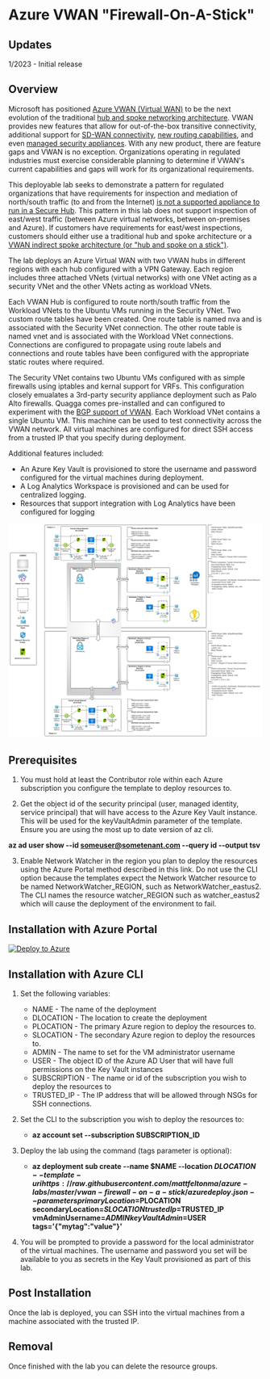 # Azure VWAN "Firewall-On-A-Stick"

## Updates
1/2023 - Initial release

## Overview
Microsoft has positioned [Azure VWAN (Virtual WAN)](https://learn.microsoft.com/en-us/azure/virtual-wan/virtual-wan-about) to be the next evolution of the traditional [hub and spoke networking architecture](https://docs.microsoft.com/en-us/azure/architecture/reference-architectures/hybrid-networking/hub-spoke?tabs=cli). VWAN provides new features that allow for out-of-the-box transitive connectivity, additional support for [SD-WAN connectivity](https://learn.microsoft.com/en-us/azure/virtual-wan/sd-wan-connectivity-architecture), [new routing capabilities](https://learn.microsoft.com/en-us/azure/virtual-wan/about-virtual-hub-routing), and even [managed security appliances](https://learn.microsoft.com/en-us/azure/firewall-manager/secured-virtual-hub?toc=%2Fazure%2Fvirtual-wan%2Ftoc.json). With any new product, there are feature gaps and VWAN is no exception. Organizations operating in regulated industries must exercise considerable planning to determine if VWAN's current capabilities and gaps will work for its organizational requirements.

This deployable lab seeks to demonstrate a pattern for regulated organizations that have requirements for inspection and mediation of north/south traffic (to and from the Internet) [is not a supported appliance to run in a Secure Hub](https://learn.microsoft.com/en-us/azure/firewall-manager/trusted-security-partners). This pattern in this lab does not support inspection of east/west traffic (between Azure virtual networks, between on-premises and Azure). If customers have requirements for east/west inspections, customers should either use a traditional hub and spoke architecture or a [VWAN indirect spoke architecture (or "hub and spoke on a stick")](https://learn.microsoft.com/en-us/azure/virtual-wan/scenario-route-through-nva#architecture).

The lab deploys an Azure Virtual WAN with two VWAN hubs in different regions with each hub configured with a VPN Gateway. Each region includes three attached VNets (virtual networks) with one VNet acting as a security VNet and the other VNets acting as workload VNets. 

Each VWAN Hub is configured to route north/south traffic from the Workload VNets to the Ubuntu VMs running in the Security VNet. Two custom route tables have been created. One route table is named nva and is associated with the Security VNet connection. The other route table is named vnet and is associated with the Workload VNet connections. Connections are configured to propagate using route labels and connections and route tables have been configured with the appropriate static routes where required.

The Security VNet contains two Ubuntu VMs configured with as simple firewalls using iptables and kernal support for VRFs. This configuration closely emualates a 3rd-party security appliance deployment such as Palo Alto firewalls. Quagga comes pre-installed and can configured to experiment with the [BGP support of VWAN](https://learn.microsoft.com/en-us/azure/virtual-wan/create-bgp-peering-hub-portal). Each Workload VNet contains a single Ubuntu VM. This machine can be used to test connectivity across the VWAN network. All virtual machines are configured for direct SSH access from a trusted IP that you specify during deployment.

Additional features included:

* An Azure Key Vault is provisioned to store the username and password configured for the virtual machines during deployment.
* A Log Analytics Workspace is provisioned and can be used for centralized logging.
* Resources that support integration with Log Analytics have been configured for logging

![lab image](images/lab_image.svg)

## Prerequisites
1. You must hold at least the Contributor role within each Azure subscription you configure the template to deploy resources to.

2. Get the object id of the security principal (user, managed identity, service principal) that will have access to the Azure Key Vault instance. This will be used for the keyVaultAdmin parameter of the template. Ensure you are using the most up to date version of az cli.

**az ad user show --id someuser@sometenant.com --query id --output tsv**

3. Enable Network Watcher in the region you plan to deploy the resources using the Azure Portal method described in this link. Do not use the CLI option because the templates expect the Network Watcher resource to be named NetworkWatcher_REGION, such as NetworkWatcher_eastus2. The CLI names the resource watcher_REGION such as watcher_eastus2 which will cause the deployment of the environment to fail.

## Installation with Azure Portal

[![Deploy to Azure](https://aka.ms/deploytoazurebutton)](https://portal.azure.com/#create/Microsoft.Template/uri/https%3A%2F%2Fraw.githubusercontent.com%2Fmattfeltonma%2Fazure-labs%2Fmaster%2Ffirewall-on-a-stick%2Fazuredeploy.json)

## Installation with Azure CLI
1. Set the following variables:
   * NAME - The name of the deployment
   * DLOCATION - The location to create the deployment
   * PLOCATION - The primary Azure region to deploy the resources to.
   * SLOCATION - The secondary Azure region to deploy the resources to.
   * ADMIN - The name to set for the VM administrator username
   * USER - The object ID of the Azure AD User that will have full permissions on the Key Vault instances
   * SUBSCRIPTION - The name or id of the subscription you wish to deploy the resources to
   * TRUSTED_IP - The IP address that will be allowed through NSGs for SSH connections.

2. Set the CLI to the subscription you wish to deploy the resources to:

   * **az account set --subscription SUBSCRIPTION_ID**

4. Deploy the lab using the command (tags parameter is optional): 

   * **az deployment sub create --name $NAME --location $DLOCATION --template-uri https://raw.githubusercontent.com/mattfeltonma/azure-labs/master/vwan-firewall-on-a-stick/azuredeploy.json --parameters primaryLocation=$PLOCATION secondaryLocation=$SLOCATION trustedIp=$TRUSTED_IP vmAdminUsername=$ADMIN keyVaultAdmin=$USER tags='{"mytag":"value"}'**

3.  You will be prompted to provide a password for the local administrator of the virtual machines. The username and password you set will be available to you as secrets in the Key Vault provisioned as part of this lab.

## Post Installation
Once the lab is deployed, you can SSH into the virtual machines from a machine associated with the trusted IP.

## Removal
Once finished with the lab you can delete the resource groups.


